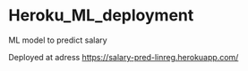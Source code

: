 # Heroku_ML_deployment
ML model to predict salary

Deployed at adress https://salary-pred-linreg.herokuapp.com/
